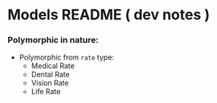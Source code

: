 # Models README ( dev notes )

### Polymorphic in nature:

+ Polymorphic from `rate` type:
  + Medical Rate
  + Dental Rate
  + Vision Rate
  + Life Rate
